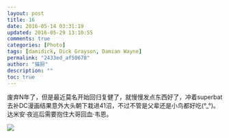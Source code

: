 ```yaml
---
layout: post
title: 16
date: 2016-05-14 03:31:19
updated: 2016-05-29 13:10:55
comments: true
categories: [Photo]
tags: [damidick, Dick Grayson, Damian Wayne]
permalink: "2433ed_af50678"
author: "猫厨"
description: ""
toc: true
---
```


<p>废弃N年了，但是最近莫名开始回归复健了，就慢慢发点东西好了，冲着superbat去补DC漫画结果意外大头朝下栽进41沼，不过不管是父辈还是小鸟都好吃(&deg;_&deg;)。达米安&middot;夜巡后需要抱住大哥回血&middot;韦恩。</p>

![](/img/img_cVZNdzJtQk9JV2NzSHhXVHUwb3NQbDd2Y0t6cGM2ZWVIWGsrTTczZ204dnAyUnZpai9zLzN3PT0.jpg)